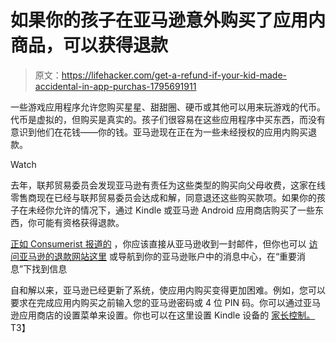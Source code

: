 # 如果你的孩子在亚马逊意外购买了应用内商品，可以获得退款

> 原文：<https://lifehacker.com/get-a-refund-if-your-kid-made-accidental-in-app-purchas-1795691911>

一些游戏应用程序允许您购买星星、甜甜圈、硬币或其他可以用来玩游戏的代币。代币是虚拟的，但购买是真实的。孩子们很容易在这些应用程序中买东西，而没有意识到他们在花钱——你的钱。亚马逊现在正在为一些未经授权的应用内购买退款。

Watch

去年，联邦贸易委员会发现亚马逊有责任为这些类型的购买向父母收费，这家在线零售商现在已经与联邦贸易委员会达成和解，同意退还这些购买款项。如果你的孩子在未经你允许的情况下，通过 Kindle 或亚马逊 Android 应用商店购买了一些东西，你可能有资格获得退款。

[正如 Consumerist 报道的](https://consumerist.com/2017/05/30/how-to-get-your-refund-from-amazon-for-your-kids-unauthorized-in-app-purchases/) ，你应该直接从亚马逊收到一封邮件，但你也可以 [访问亚马逊的退款网站这里](https://www.amazon.com/gp/mas/refund-orders/in-apprefund/?asc_campaign=InlineText&asc_refurl=https://lifehacker.com/get-a-refund-if-your-kid-made-accidental-in-app-purchas-1795691911&asc_source=&tag=kinjalifehackerlink-20) 或导航到你的亚马逊账户中的消息中心，在“重要消息”下找到信息

自和解以来，亚马逊已经更新了系统，使应用内购买变得更加困难。例如，您可以要求在完成应用内购买之前输入您的亚马逊密码或 4 位 PIN 码。你可以通过亚马逊应用商店的设置菜单来设置。你也可以在这里设置 Kindle 设备的 [家长控制。](https://www.amazon.com/gp/help/customer/display.html?asc_campaign=InlineText&asc_refurl=https://lifehacker.com/get-a-refund-if-your-kid-made-accidental-in-app-purchas-1795691911&asc_source=&nodeId=201729930&tag=kinjalifehackerlink-20)T3】
